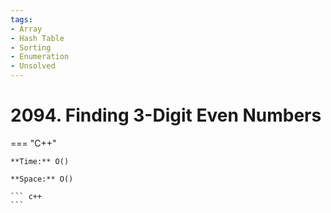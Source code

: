 ```yaml
---
tags:
- Array
- Hash Table
- Sorting
- Enumeration
- Unsolved
---
```



# 2094. Finding 3-Digit Even Numbers

=== "C++"

    **Time:** O()

    **Space:** O()

    ``` c++
    ```